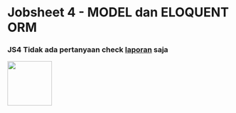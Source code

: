 # Jobsheet 4 - MODEL dan ELOQUENT ORM

### JS4 Tidak ada pertanyaan check [laporan](https://1drv.ms/f/c/60e6043c8101a60a/EqL_CGeINmZNj3vWWNmJvoMB4nby17qHOW8uTixmDTTCDQ?e=WwXetD) saja

<div>
  <img width="100" src="https://media.tenor.com/45RM0-hEnm0AAAAj/marisa.gif"/>
<div>
